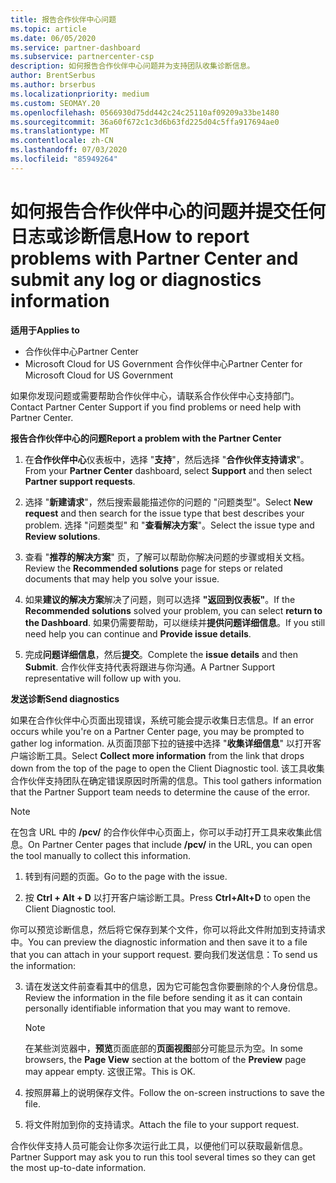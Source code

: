 ```yaml
---
title: 报告合作伙伴中心问题
ms.topic: article
ms.date: 06/05/2020
ms.service: partner-dashboard
ms.subservice: partnercenter-csp
description: 如何报告合作伙伴中心问题并为支持团队收集诊断信息。
author: BrentSerbus
ms.author: brserbus
ms.localizationpriority: medium
ms.custom: SEOMAY.20
ms.openlocfilehash: 0566930d75dd442c24c25110af09209a33be1480
ms.sourcegitcommit: 36a60f672c1c3d6b63fd225d04c5ffa917694ae0
ms.translationtype: MT
ms.contentlocale: zh-CN
ms.lasthandoff: 07/03/2020
ms.locfileid: "85949264"
---
```

# <a name="how-to-report-problems-with-partner-center-and-submit-any-log-or-diagnostics-information"></a><span data-ttu-id="560c3-103">如何报告合作伙伴中心的问题并提交任何日志或诊断信息</span><span class="sxs-lookup"><span data-stu-id="560c3-103">How to report problems with Partner Center and submit any log or diagnostics information</span></span>

<span data-ttu-id="560c3-104">**适用于**</span><span class="sxs-lookup"><span data-stu-id="560c3-104">**Applies to**</span></span>

- <span data-ttu-id="560c3-105">合作伙伴中心</span><span class="sxs-lookup"><span data-stu-id="560c3-105">Partner Center</span></span>
- <span data-ttu-id="560c3-106">Microsoft Cloud for US Government 合作伙伴中心</span><span class="sxs-lookup"><span data-stu-id="560c3-106">Partner Center for Microsoft Cloud for US Government</span></span>

<span data-ttu-id="560c3-107">如果你发现问题或需要帮助合作伙伴中心，请联系合作伙伴中心支持部门。</span><span class="sxs-lookup"><span data-stu-id="560c3-107">Contact Partner Center Support if you find problems or need help with Partner Center.</span></span>

<span data-ttu-id="560c3-108">**报告合作伙伴中心的问题**</span><span class="sxs-lookup"><span data-stu-id="560c3-108">**Report a problem with the Partner Center**</span></span>

1. <span data-ttu-id="560c3-109">在**合作伙伴中心**仪表板中，选择 "**支持**"，然后选择 "**合作伙伴支持请求**"。</span><span class="sxs-lookup"><span data-stu-id="560c3-109">From your **Partner Center** dashboard, select **Support** and then select **Partner support requests**.</span></span>

2. <span data-ttu-id="560c3-110">选择 "**新建请求**"，然后搜索最能描述你的问题的 "问题类型"。</span><span class="sxs-lookup"><span data-stu-id="560c3-110">Select **New request** and then search for the issue type that best describes your problem.</span></span> <span data-ttu-id="560c3-111">选择 "问题类型" 和 "**查看解决方案**"。</span><span class="sxs-lookup"><span data-stu-id="560c3-111">Select the issue type and **Review solutions**.</span></span>

3. <span data-ttu-id="560c3-112">查看 "**推荐的解决方案**" 页，了解可以帮助你解决问题的步骤或相关文档。</span><span class="sxs-lookup"><span data-stu-id="560c3-112">Review the **Recommended solutions** page for steps or related documents that may help you solve your issue.</span></span>

4. <span data-ttu-id="560c3-113">如果**建议的解决方案**解决了问题，则可以选择 **"返回到仪表板"**。</span><span class="sxs-lookup"><span data-stu-id="560c3-113">If the **Recommended solutions** solved your problem, you can select **return to the Dashboard**.</span></span> <span data-ttu-id="560c3-114">如果仍需要帮助，可以继续并**提供问题详细信息**。</span><span class="sxs-lookup"><span data-stu-id="560c3-114">If you still need help you can continue and **Provide issue details**.</span></span>

5. <span data-ttu-id="560c3-115">完成**问题详细信息**，然后**提交**。</span><span class="sxs-lookup"><span data-stu-id="560c3-115">Complete the **issue details** and then **Submit**.</span></span> <span data-ttu-id="560c3-116">合作伙伴支持代表将跟进与你沟通。</span><span class="sxs-lookup"><span data-stu-id="560c3-116">A Partner Support representative will follow up with you.</span></span>

<span data-ttu-id="560c3-117">**发送诊断**</span><span class="sxs-lookup"><span data-stu-id="560c3-117">**Send diagnostics**</span></span>

<span data-ttu-id="560c3-118">如果在合作伙伴中心页面出现错误，系统可能会提示收集日志信息。</span><span class="sxs-lookup"><span data-stu-id="560c3-118">If an error occurs while you're on a Partner Center page, you may be prompted to gather log information.</span></span> <span data-ttu-id="560c3-119">从页面顶部下拉的链接中选择 "**收集详细信息**" 以打开客户端诊断工具。</span><span class="sxs-lookup"><span data-stu-id="560c3-119">Select **Collect more information** from the link that drops down from the top of the page to open the Client Diagnostic tool.</span></span> <span data-ttu-id="560c3-120">该工具收集合作伙伴支持团队在确定错误原因时所需的信息。</span><span class="sxs-lookup"><span data-stu-id="560c3-120">This tool gathers information that the Partner Support team needs to determine the cause of the error.</span></span> 

>[!NOTE]
><span data-ttu-id="560c3-121">在包含 URL 中的 **/pcv/** 的合作伙伴中心页面上，你可以手动打开工具来收集此信息。</span><span class="sxs-lookup"><span data-stu-id="560c3-121">On Partner Center pages that include **/pcv/** in the URL, you can open the tool manually to collect this information.</span></span>

1. <span data-ttu-id="560c3-122">转到有问题的页面。</span><span class="sxs-lookup"><span data-stu-id="560c3-122">Go to the page with the issue.</span></span>

2. <span data-ttu-id="560c3-123">按 **Ctrl + Alt + D** 以打开客户端诊断工具。</span><span class="sxs-lookup"><span data-stu-id="560c3-123">Press **Ctrl+Alt+D** to open the Client Diagnostic tool.</span></span>

<span data-ttu-id="560c3-124">你可以预览诊断信息，然后将它保存到某个文件，你可以将此文件附加到支持请求中。</span><span class="sxs-lookup"><span data-stu-id="560c3-124">You can preview the diagnostic information and then save it to a file that you can attach in your support request.</span></span> <span data-ttu-id="560c3-125">要向我们发送信息：</span><span class="sxs-lookup"><span data-stu-id="560c3-125">To send us the information:</span></span>

3. <span data-ttu-id="560c3-126">请在发送文件前查看其中的信息，因为它可能包含你要删除的个人身份信息。</span><span class="sxs-lookup"><span data-stu-id="560c3-126">Review the information in the file before sending it as it can contain personally identifiable information that you may want to remove.</span></span> 

    >[!NOTE]
    ><span data-ttu-id="560c3-127">在某些浏览器中，**预览**页面底部的**页面视图**部分可能显示为空。</span><span class="sxs-lookup"><span data-stu-id="560c3-127">In some browsers, the **Page View** section at the bottom of the **Preview** page may appear empty.</span></span> <span data-ttu-id="560c3-128">这很正常。</span><span class="sxs-lookup"><span data-stu-id="560c3-128">This is OK.</span></span>

4. <span data-ttu-id="560c3-129">按照屏幕上的说明保存文件。</span><span class="sxs-lookup"><span data-stu-id="560c3-129">Follow the on-screen instructions to save the file.</span></span>

5. <span data-ttu-id="560c3-130">将文件附加到你的支持请求。</span><span class="sxs-lookup"><span data-stu-id="560c3-130">Attach the file to your support request.</span></span>

<span data-ttu-id="560c3-131">合作伙伴支持人员可能会让你多次运行此工具，以便他们可以获取最新信息。</span><span class="sxs-lookup"><span data-stu-id="560c3-131">Partner Support may ask you to run this tool several times so they can get the most up-to-date information.</span></span>

